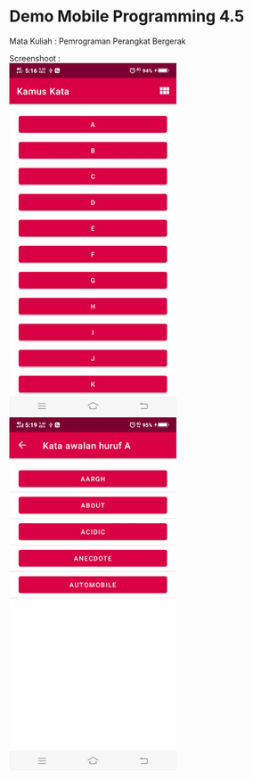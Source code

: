 # Demo Mobile Programming 4.5   
Mata Kuliah : Pemrograman Perangkat Bergerak   
   
Screenshoot :  
<img src="/Mobile-Programming-4.5/image/ss1.jpeg" width="300px">
<img src="/Mobile-Programming-4.5/image/ss2.jpeg" width="300px">
